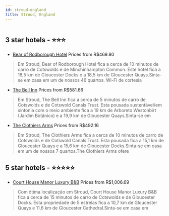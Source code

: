 ```yaml
---
id: stroud-england
title: Stroud, England
---
```


<center><img src="https://i.travelapi.com/hotels/1000000/560000/552300/552264/af5cab15_z.jpg" alt="" /></center>


##  3 star hotels - ⭐️⭐️⭐️

-    [Bear of Rodborough Hotel](https://www.hurb.com/br/aud/https://www.hurb.com/br/hotels/stroud/bear-of-rodborough-hotel-HT-MIZU?cmp=18055) Prices from R$469.80
   > Em Stroud, Bear of Rodborough Hotel fica a cerca de 10 minutos de carro de Cotswolds e de Minchinhampton Common.  Este hotel fica a 18,5 km de Gloucester Docks e a 18,5 km de Gloucester Quays.Sinta-se em casa em um de nossos 46 quartos. Wi-Fi de cortesia 
-    [The Bell Inn](https://www.hurb.com/br/aud/https://www.hurb.com/br/hotels/stroud/the-bell-inn-HT-OOKS?cmp=18055) Prices from R$581.66
   > Em Stroud, The Bell Inn fica a cerca de 5 minutos de carro de Cotswolds e de Cotswold Canals Trust.  Esta pousada sustentável/em sintonia com o meio ambiente fica a 19 km de Arboreto Westonbirt (Jardim Botânico) e a 19,9 km de Gloucester Quays.Sinta-se em
-    [The Clothiers Arms](https://www.hurb.com/br/aud/https://www.hurb.com/br/hotels/stroud/the-clothiers-arms-HT-P18O?cmp=18055) Prices from R$492.16
   > Em Stroud, The Clothiers Arms fica a cerca de 10 minutos de carro de Cotswolds e de Cotswold Canals Trust.  Esta pousada fica a 15,1 km de Gloucester Quays e a 15,6 km de Gloucester Docks.Sinta-se em casa em um de nossos 7 quartos.The Clothiers Arms ofere

##  5 star hotels - ⭐️⭐️⭐️⭐️⭐️

-    [Court House Manor Luxury B&B](https://www.hurb.com/br/aud/https://www.hurb.com/br/hotels/stroud/court-house-manor-luxury-b-b-HT-4OEM?cmp=18055) Prices from R$1,006.69
   > Com ótima localização em Stroud, Court House Manor Luxury B&B fica a cerca de 15 minutos de carro de Cotswolds e de Gloucester Docks.  Esta propriedade de 5 estrelas fica a 10,7 km de Gloucester Quays e 11,6 km de Gloucester Cathedral.Sinta-se em casa em 

